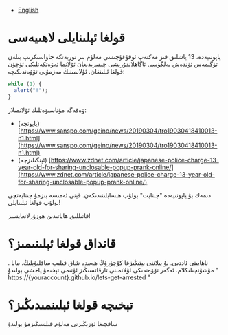 - [English](README.md)

# قولغا ئېلىنايلى لاھىيەسى

ياپونىيەدە،  13 ياشلىق قىز مەكتەپ ئوقۇغۇچىسى مەلۇم بىر توربەتكە جاۋاسىكرىپ بىلەن تۈگىمەس ئۈندەش بەلگۈسى ئاگاھلاندۇرىشى چىقىرىدىغان ئۇلانما ئەۋەتكەنلىكى ئۈچۈن قولغا ئېلىنغان. ئۇلانمىنىڭ مەزمۇنى تۆۋەندىكىچە:

```js
while (1) {
  alert("!");
}
```

ۋەقەگە مۇناسىۋەتلىك ئۇلانمىلار:

- (ياپونچە) [https://www.sanspo.com/geino/news/20190304/tro19030418410013-n1.html](https://www.sanspo.com/geino/news/20190304/tro19030418410013-n1.html)
- (ئېنگىلىزچە) [https://www.zdnet.com/article/japanese-police-charge-13-year-old-for-sharing-unclosable-popup-prank-online/](https://www.zdnet.com/article/japanese-police-charge-13-year-old-for-sharing-unclosable-popup-prank-online/)

دىمەك بۇ ياپونىيەدە "جىنايت" بولۇپ ھېسابلىنىدىكەن. قېنى ئەمىسە بىزمۇ جىنايەتچى بولۇپ قولغا ئېلىنايلى!

قاتىللىق ھاياتىدىن ھوزۇرلانغايسىز!

# قانداق قولغا ئېلىنىمىز؟

 . ناھايىتى ئاددىي. بۇ پىلاننى بېتىڭىزغا كۆچۈرۈڭ ھەمدە شاق قىلىپ ساقلىۋېلىڭ. مانا مۇشۇنچىلىكلام. ئەگەر تۆۋەندىكى ئۇلانمىنى تارقاتسىڭىز ئۈنىمى تېخىمۇ ياخشى بولىدۇ " https://{youraccount}.github.io/lets-get-arrested "

# تېخىچە قولغا ئېلىنمىدىڭىز؟

ساقچىغا ئۆزىڭىزنى مەلۇم قىلسىڭىزمۇ بولىدۇ
